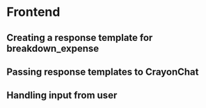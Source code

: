 # Frontend

## Creating a response template for breakdown_expense

## Passing response templates to CrayonChat

## Handling input from user
